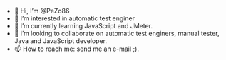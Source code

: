 - 👋 Hi, I’m @PeZo86
- 👀 I’m interested in automatic test enginer
- 🌱 I’m currently learning JavaScript and JMeter.
- 💞️ I’m looking to collaborate on automatic test enginers, manual tester, Java and JavaScript developer.
- 📫 How to reach me: send me an e-mail ;).

<!---
PeZo86/PeZo86 is a ✨ special ✨ repository because its `README.md` (this file) appears on your GitHub profile.
You can click the Preview link to take a look at your changes.
--->
